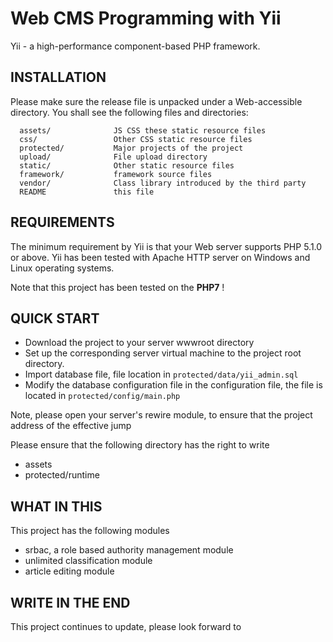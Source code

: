 Web CMS Programming with Yii
=============================
 Yii - a high-performance component-based PHP framework.

INSTALLATION
------------

Please make sure the release file is unpacked under a Web-accessible
directory. You shall see the following files and directories:

      assets/              JS CSS these static resource files
      css/                 Other CSS static resource files
      protected/           Major projects of the project
      upload/              File upload directory
      static/              Other static resource files
      framework/           framework source files
      vendor/              Class library introduced by the third party
      README               this file


REQUIREMENTS
------------

The minimum requirement by Yii is that your Web server supports
PHP 5.1.0 or above. Yii has been tested with Apache HTTP server
on Windows and Linux operating systems.

Note that this project has been tested on the **PHP7** !

QUICK START
-----------

- Download the project to your server wwwroot directory
- Set up the corresponding server virtual machine to the project root directory.
- Import database file, file location in ```protected/data/yii_admin.sql```
- Modify the database configuration file in the configuration file, the file is located in ```protected/config/main.php```

Note, please open your server's rewire module, to ensure that the project address of the effective jump

Please ensure that the following directory has the right to write
- assets
- protected/runtime

WHAT IN THIS
-----------

This project has the following modules

-  srbac, a role based authority management module
-  unlimited classification module
-  article editing module


WRITE IN THE END
-----------

This project continues to update, please look forward to
